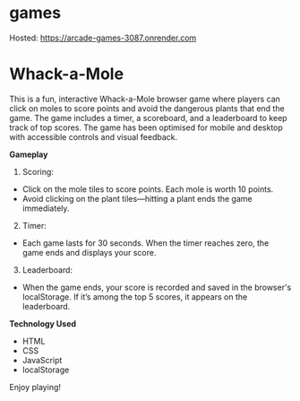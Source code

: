 # games

Hosted: https://arcade-games-3087.onrender.com

# Whack-a-Mole

This is a fun, interactive Whack-a-Mole browser game where players can click on moles to score points and avoid the dangerous plants that end the game. The game includes a timer, a scoreboard, and a leaderboard to keep track of top scores. The game has been optimised for mobile and desktop with accessible controls and visual feedback.

**Gameplay**

1. Scoring:

- Click on the mole tiles to score points. Each mole is worth 10 points.
- Avoid clicking on the plant tiles—hitting a plant ends the game immediately.

2. Timer:

- Each game lasts for 30 seconds. When the timer reaches zero, the game ends and displays your score.

3. Leaderboard:

- When the game ends, your score is recorded and saved in the browser's localStorage. If it’s among the top 5 scores, it appears on the leaderboard.

**Technology Used**

- HTML
- CSS
- JavaScript
- localStorage

Enjoy playing!
